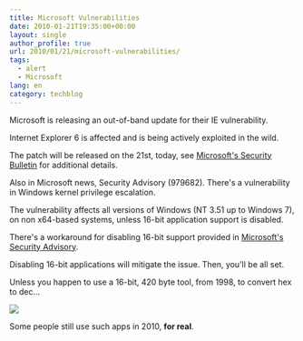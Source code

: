 ```yaml
---
title: Microsoft Vulnerabilities
date: 2010-01-21T19:35:00+00:00
layout: single
author_profile: true
url: 2010/01/21/microsoft-vulnerabilities/
tags:
  - alert
  - Microsoft
lang: en
category: techblog
---
```

Microsoft is releasing an out-of-band update for their IE vulnerability.

Internet Explorer 6 is affected and is being actively exploited in the wild.

The patch will be released on the 21st, today, see [Microsoft's Security Bulletin](http://www.microsoft.com/technet/security/bulletin/ms10-jan.mspx) for additional details.

Also in Microsoft news, Security Advisory (979682). There's a vulnerability in Windows kernel privilege escalation.

The vulnerability affects all versions of Windows (NT 3.51 up to Windows 7), on non x64-based systems, unless 16-bit application support is disabled.

There's a workaround for disabling 16-bit support provided in [Microsoft's Security Advisory](http://www.microsoft.com/technet/security/advisory/979682.mspx).

Disabling 16-bit applications will mitigate the issue. Then, you'll be all set.

Unless you happen to use a 16-bit, 420 byte tool, from 1998, to convert hex to dec…

[![](http://2.bp.blogspot.com/_vaUVXcmC3OI/S1ilOBm_uNI/AAAAAAAAArU/cOtKaDx3-kM/s640/h2d.png)](http://2.bp.blogspot.com/_vaUVXcmC3OI/S1ilOBm_uNI/AAAAAAAAArU/cOtKaDx3-kM/s1600-h/h2d.png)

Some people still use such apps in 2010, **for real**.